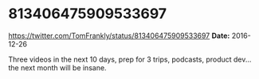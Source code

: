 # 813406475909533697
https://twitter.com/TomFrankly/status/813406475909533697
**Date:** 2016-12-26

Three videos in the next 10 days, prep for 3 trips, podcasts, product dev... the next month will be insane.
